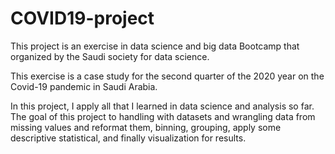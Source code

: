 # COVID19-project
This project is an exercise in data science and big data Bootcamp that organized by the Saudi society for data science.

This exercise is a case study for the second quarter of the 2020 year on the Covid-19 pandemic in Saudi Arabia.

In this project, I apply all that I learned in data science and analysis so far.
The goal of this project to handling with datasets and wrangling data from missing values and reformat them, binning, grouping, apply some descriptive statistical, and finally visualization for results.
